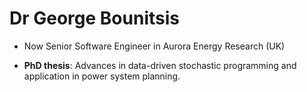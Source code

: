# Dr George Bounitsis 

* Now Senior Software Engineer in Aurora Energy Research (UK) 

* **PhD thesis**: Advances in data-driven stochastic programming and application in power system planning.